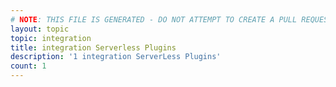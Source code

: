 ```yaml
---
# NOTE: THIS FILE IS GENERATED - DO NOT ATTEMPT TO CREATE A PULL REQUEST TO UPDATE THE DATA. 
layout: topic
topic: integration
title: integration Serverless Plugins
description: '1 integration ServerLess Plugins'
count: 1
---
```

